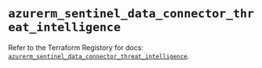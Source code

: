 # `azurerm_sentinel_data_connector_threat_intelligence`

Refer to the Terraform Registory for docs: [`azurerm_sentinel_data_connector_threat_intelligence`](https://www.terraform.io/docs/providers/azurerm/r/sentinel_data_connector_threat_intelligence).
